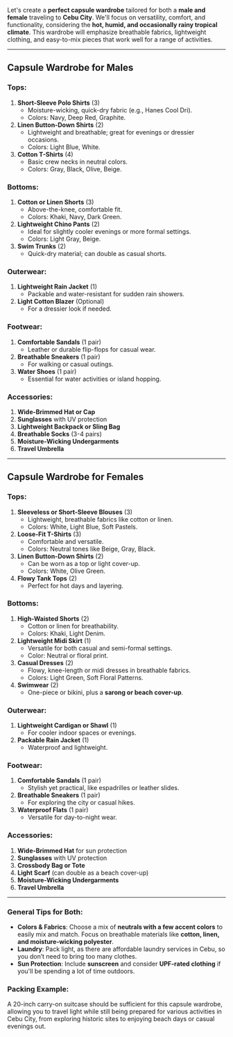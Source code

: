 Let's create a **perfect capsule wardrobe** tailored for both a **male and female** traveling to **Cebu City**. We'll focus on versatility, comfort, and functionality, considering the **hot, humid, and occasionally rainy tropical climate**. This wardrobe will emphasize breathable fabrics, lightweight clothing, and easy-to-mix pieces that work well for a range of activities.

---

## Capsule Wardrobe for **Males**

### Tops:
1. **Short-Sleeve Polo Shirts** (3)
   - Moisture-wicking, quick-dry fabric (e.g., Hanes Cool Dri).
   - Colors: Navy, Deep Red, Graphite.
2. **Linen Button-Down Shirts** (2)
   - Lightweight and breathable; great for evenings or dressier occasions.
   - Colors: Light Blue, White.
3. **Cotton T-Shirts** (4)
   - Basic crew necks in neutral colors.
   - Colors: Gray, Black, Olive, Beige.

### Bottoms:
1. **Cotton or Linen Shorts** (3)
   - Above-the-knee, comfortable fit.
   - Colors: Khaki, Navy, Dark Green.
2. **Lightweight Chino Pants** (2)
   - Ideal for slightly cooler evenings or more formal settings.
   - Colors: Light Gray, Beige.
3. **Swim Trunks** (2)
   - Quick-dry material; can double as casual shorts.

### Outerwear:
1. **Lightweight Rain Jacket** (1)
   - Packable and water-resistant for sudden rain showers.
2. **Light Cotton Blazer** (Optional)
   - For a dressier look if needed.

### Footwear:
1. **Comfortable Sandals** (1 pair)
   - Leather or durable flip-flops for casual wear.
2. **Breathable Sneakers** (1 pair)
   - For walking or casual outings.
3. **Water Shoes** (1 pair)
   - Essential for water activities or island hopping.

### Accessories:
1. **Wide-Brimmed Hat or Cap**
2. **Sunglasses** with UV protection
3. **Lightweight Backpack or Sling Bag**
4. **Breathable Socks** (3-4 pairs)
5. **Moisture-Wicking Undergarments**
6. **Travel Umbrella**

---

## Capsule Wardrobe for **Females**

### Tops:
1. **Sleeveless or Short-Sleeve Blouses** (3)
   - Lightweight, breathable fabrics like cotton or linen.
   - Colors: White, Light Blue, Soft Pastels.
2. **Loose-Fit T-Shirts** (3)
   - Comfortable and versatile.
   - Colors: Neutral tones like Beige, Gray, Black.
3. **Linen Button-Down Shirts** (2)
   - Can be worn as a top or light cover-up.
   - Colors: White, Olive Green.
4. **Flowy Tank Tops** (2)
   - Perfect for hot days and layering.

### Bottoms:
1. **High-Waisted Shorts** (2)
   - Cotton or linen for breathability.
   - Colors: Khaki, Light Denim.
2. **Lightweight Midi Skirt** (1)
   - Versatile for both casual and semi-formal settings.
   - Color: Neutral or floral print.
3. **Casual Dresses** (2)
   - Flowy, knee-length or midi dresses in breathable fabrics.
   - Colors: Light Green, Soft Floral Patterns.
4. **Swimwear** (2)
   - One-piece or bikini, plus a **sarong or beach cover-up**.

### Outerwear:
1. **Lightweight Cardigan or Shawl** (1)
   - For cooler indoor spaces or evenings.
2. **Packable Rain Jacket** (1)
   - Waterproof and lightweight.

### Footwear:
1. **Comfortable Sandals** (1 pair)
   - Stylish yet practical, like espadrilles or leather slides.
2. **Breathable Sneakers** (1 pair)
   - For exploring the city or casual hikes.
3. **Waterproof Flats** (1 pair)
   - Versatile for day-to-night wear.

### Accessories:
1. **Wide-Brimmed Hat** for sun protection
2. **Sunglasses** with UV protection
3. **Crossbody Bag or Tote**
4. **Light Scarf** (can double as a beach cover-up)
5. **Moisture-Wicking Undergarments**
6. **Travel Umbrella**

---

### **General Tips for Both**:
- **Colors & Fabrics**: Choose a mix of **neutrals with a few accent colors** to easily mix and match. Focus on breathable materials like **cotton, linen, and moisture-wicking polyester**.
- **Laundry**: Pack light, as there are affordable laundry services in Cebu, so you don’t need to bring too many clothes.
- **Sun Protection**: Include **sunscreen** and consider **UPF-rated clothing** if you'll be spending a lot of time outdoors.

### **Packing Example**:
A 20-inch carry-on suitcase should be sufficient for this capsule wardrobe, allowing you to travel light while still being prepared for various activities in Cebu City, from exploring historic sites to enjoying beach days or casual evenings out.
